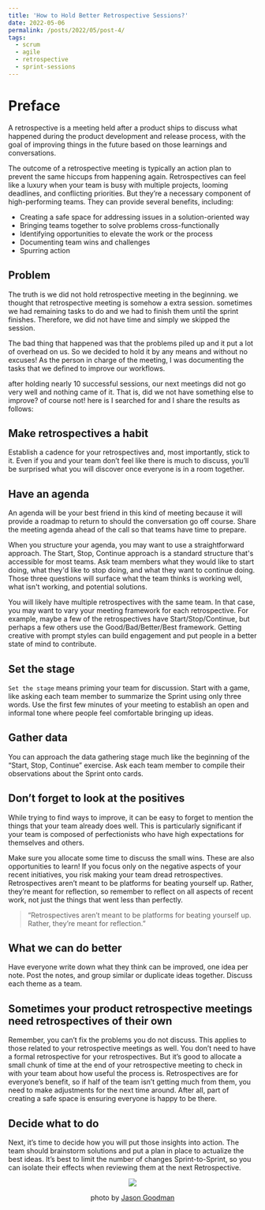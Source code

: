 ```yaml
---
title: 'How to Hold Better Retrospective Sessions?'
date: 2022-05-06
permalink: /posts/2022/05/post-4/
tags:
  - scrum
  - agile
  - retrospective
  - sprint-sessions
---
```


Preface
======
A retrospective is a meeting held after a product ships to discuss what happened during the product development and release process, with the goal of improving things in the future based on those learnings and conversations.

The outcome of a retrospective meeting is typically an action plan to prevent the same hiccups from happening again. Retrospectives can feel like a luxury when your team is busy with multiple projects, looming deadlines, and conflicting priorities. But they’re a necessary component of high-performing teams. They can provide several benefits, including:

* Creating a safe space for addressing issues in a solution-oriented way
* Bringing teams together to solve problems cross-functionally
* Identifying opportunities to elevate the work or the process
* Documenting team wins and challenges
* Spurring action

## Problem

The truth is we did not hold retrospective meeting in the beginning. we thought that retrospective meeting is somehow a extra session. sometimes we had remaining tasks to do and we had to finish them until the sprint finishes. Therefore, we did not have time and simply we skipped the session.

The bad thing that happened was that the problems piled up and it put a lot of overhead on us. So we decided to hold it by any means and without no excuses! As the person in charge of the meeting, I was documenting the tasks that we defined to improve our workflows.

after holding nearly 10 successful sessions, our next meetings did not go very well and nothing came of it. That is, did we not have something else to improve? of course not! here is I searched for and I share the results as follows:

## Make retrospectives a habit

Establish a cadence for your retrospectives and, most importantly, stick to it. Even if you and your team don’t feel like there is much to discuss, you’ll be surprised what you will discover once everyone is in a room together.

## Have an agenda

An agenda will be your best friend in this kind of meeting because it will provide a roadmap to return to should the conversation go off course. Share the meeting agenda ahead of the call so that teams have time to prepare.

When you structure your agenda, you may want to use a straightforward approach. The Start, Stop, Continue approach is a standard structure that's accessible for most teams. Ask team members what they would like to start doing, what they'd like to stop doing, and what they want to continue doing. Those three questions will surface what the team thinks is working well, what isn't working, and potential solutions.

You will likely have multiple retrospectives with the same team. In that case, you may want to vary your meeting framework for each retrospective. For example, maybe a few of the retrospectives have Start/Stop/Continue, but perhaps a few others use the Good/Bad/Better/Best framework. Getting creative with prompt styles can build engagement and put people in a better state of mind to contribute.

## Set the stage

`Set the stage` means priming your team for discussion. Start with a game, like asking each team member to summarize the Sprint using only three words. Use the first few minutes of your meeting to establish an open and informal tone where people feel comfortable bringing up ideas.

## Gather data

You can approach the data gathering stage much like the beginning of the “Start, Stop, Continue” exercise. Ask each team member to compile their observations about the Sprint onto cards.

##  Don’t forget to look at the positives

While trying to find ways to improve, it can be easy to forget to mention the things that your team already does well. This is particularly significant if your team is composed of perfectionists who have high expectations for themselves and others.

Make sure you allocate some time to discuss the small wins. These are also opportunities to learn! If you focus only on the negative aspects of your recent initiatives, you risk making your team dread retrospectives. Retrospectives aren’t meant to be platforms for beating yourself up. Rather, they’re meant for reflection, so remember to reflect on all aspects of recent work, not just the things that went less than perfectly.

> “Retrospectives aren’t meant to be platforms for beating yourself up. Rather, they’re meant for reflection.”

## What we can do better

Have everyone write down what they think can be improved, one idea per note. Post the notes, and group similar or duplicate ideas together. Discuss each theme as a team.

## Sometimes your product retrospective meetings need retrospectives of their own

Remember, you can’t fix the problems you do not discuss. This applies to those related to your retrospective meetings as well. You don’t need to have a formal retrospective for your retrospectives. But it’s good to allocate a small chunk of time at the end of your retrospective meeting to check in with your team about how useful the process is. Retrospectives are for everyone’s benefit, so if half of the team isn’t getting much from them, you need to make adjustments for the next time around. After all, part of creating a safe space is ensuring everyone is happy to be there.

## Decide what to do

Next, it’s time to decide how you will put those insights into action. The team should brainstorm solutions and put a plan in place to actualize the best ideas. It’s best to limit the number of changes Sprint-to-Sprint, so you can isolate their effects when reviewing them at the next Retrospective.


<p align="center">
<img src="https://images.unsplash.com/photo-1552581234-26160f608093?ixlib=rb-1.2.1&ixid=MnwxMjA3fDB8MHxwaG90by1wYWdlfHx8fGVufDB8fHx8&auto=format&fit=crop&w=1470&q=80">
</p>
<p align="center">
photo by <a href="https://unsplash.com/@jasongoodman_youxventures">Jason Goodman</a>
</p>